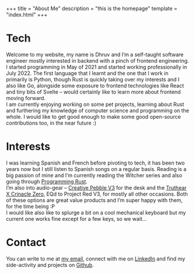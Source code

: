+++
title = "About Me"
description = "this is the homepage"
template = "index.html"
+++

# Tech
Welcome to my website, my name is Dhruv and I’m a self-taught software engineer mostly interested in backend with a pinch of frontend engineering. I started programming in May of 2021 and started working professionally in July 2022. The first language that I learnt and the one that I work in primarily is Python, though Rust is quickly taking over my interests and I also like Go, alongside some exposure to frontend technologies like React and tiny bits of Svelte – would certainly like to learn more about frontend moving forward.  
I am currently enjoying working on some pet projects, learning about Rust and furthering my knowledge of computer science and programming on the whole. I would like to get good enough to make some good open-source contributions too, in the near future :)  

# Interests
I was learning Spanish and French before pivoting to tech, it has been two years now but I still listen to Spanish songs on a regular basis. Reading is a big passion of mine and I’m currently reading the Witcher series and also going through [Programming Rust](https://www.oreilly.com/library/view/programming-rust-2nd/9781492052586/).  
I’m also into audio-gear – [Creative Pebble V3](https://en.creative.com/p/speakers/creative-pebble-v3) for the desk and the [Truthear X Crinacle Zero](https://www.google.com/url?sa=t&rct=j&q=&esrc=s&source=web&cd=&cad=rja&uact=8&ved=2ahUKEwi8uO6RxbP_AhXRbmwGHWQwCCMQFnoECBIQAQ&url=https%3A%2F%2Fshenzhenaudio.com%2Fproducts%2Ftruthear-zero-earphone-dual-dynamic-drivers-pu-lcp-composite-diaphragm-in-ear-headphone&usg=AOvVaw2VLBfdHxX_AAdxr24b2hVi), EQd to Project Red V3, for mostly all other occasions. Both of these options are great value products and I’m super happy with them, for the time being :P   
I would like also like to splurge a bit on a cool mechanical keyboard but my current one works fine except for a few keys, so we wait...

# Contact
You can write to me at [my email](mailto:dhruvahuja2k@gmail.com), connect with me on [LinkedIn](https://www.linkedin.com/in/dhruvahuja2k/) and find my side-activity and projects on [Github](https://github.com/dhruv-ahuja/).